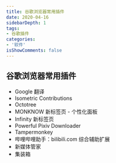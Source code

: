 ```yaml
---
title: 谷歌浏览器常用插件
date: 2020-04-16
sidebarDepth: 1
tags:
- 谷歌插件
categories:
- '软件'
isShowComments: false
---
```


## 谷歌浏览器常用插件

- Google 翻译
- Isometric Contributions
- Octotree
- MONKNOW 新标签页 - 个性化面板
- Infinity 新标签页 
- Powerful Pixiv Downloader
- Tampermonkey
- 哔哩哔哩助手：bilibili.com 综合辅助扩展
- 新媒体管家
- 集装箱